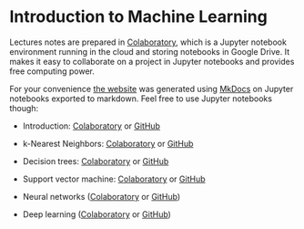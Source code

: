 # Introduction to Machine Learning

Lectures notes are prepared in [Colaboratory](https://colab.research.google.com/), which is a Jupyter notebook environment running in the cloud and storing notebooks in Google Drive. It makes it easy to collaborate on a project in Jupyter notebooks and provides free computing power.

For your convenience [the website](https://alimurtadho.github.io/introduction_to_machine_learning/) was generated using [MkDocs](http://www.mkdocs.org/) on Jupyter notebooks exported to markdown. Feel free to use Jupyter notebooks though:

* Introduction: [Colaboratory](https://colab.research.google.com/drive/1qJj4jZMpBpfCkHc0bavFGezx8bhJlVcx) or [GitHub](https://github.com/TomaszGolan/introduction_to_machine_learning/blob/master/docs/notebooks/introduction_to_machine_learning_00_intro.ipynb)

* k-Nearest Neighbors: [Colaboratory](https://colab.research.google.com/drive/1My8UggN12Opt_gscK3tl4VLhZkHiQSyX) or [GitHub](https://github.com/TomaszGolan/introduction_to_machine_learning/blob/master/docs/notebooks/introduction_to_machine_learning_01_knn.ipynb)

* Decision trees: [Colaboratory](https://colab.research.google.com/drive/1_Qb92Hj5_f2rpta67JC0JKXwE2581Ar-) or [GitHub](https://github.com/TomaszGolan/introduction_to_machine_learning/blob/master/docs/notebooks/introduction_to_machine_learning_02_dt.ipynb)

* Support vector machine: [Colaboratory](https://colab.research.google.com/drive/1IA_RgU64I8OZ-KKNV42T4ldkEOHFZ8d_) or [GitHub](https://github.com/TomaszGolan/introduction_to_machine_learning/blob/master/docs/notebooks/introduction_to_machine_learning_03_svm.ipynb)

* Neural networks ([Colaboratory](https://colab.research.google.com/drive/1DdGmph_WzVpCRJ2c6jVRDcznJ--8xduh) or [GitHub](https://github.com/TomaszGolan/introduction_to_machine_learning/blob/master/docs/notebooks/introduction_to_machine_learning_04_nn.ipynb))

* Deep learning ([Colaboratory](https://colab.research.google.com/drive/1pW-SvZ62L-WZRtRyZ-rFETt5L24V7XEz) or [GitHub](https://github.com/TomaszGolan/introduction_to_machine_learning/blob/master/docs/notebooks/introduction_to_machine_learning_05_dl.ipynb))
